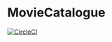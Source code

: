 # MovieCatalogue

[![CircleCI](https://circleci.com/gh/maulanaadil/MovieCatalogue/tree/master.svg?style=svg)](https://circleci.com/gh/maulanaadil/MovieCatalogue/tree/master)
